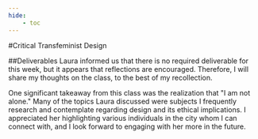 ```yaml
---
hide:
    - toc
---
```


#Critical Transfeminist Design

##Deliverables
Laura informed us that there is no required deliverable for this week, but it appears that reflections are encouraged. Therefore, I will share my thoughts on the class, to the best of my recollection.

One significant takeaway from this class was the realization that "I am not alone." Many of the topics Laura discussed were subjects I frequently research and contemplate regarding design and its ethical implications. I appreciated her highlighting various individuals in the city whom I can connect with, and I look forward to engaging with her more in the future.
